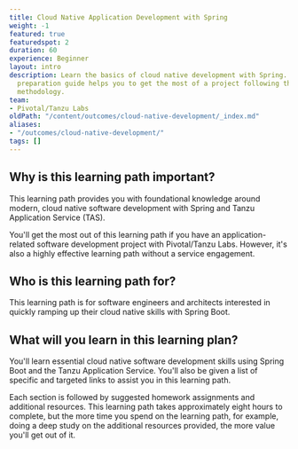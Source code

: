 ```yaml
---
title: Cloud Native Application Development with Spring
weight: -1
featured: true
featuredspot: 2
duration: 60
experience: Beginner
layout: intro
description: Learn the basics of cloud native development with Spring. This developer
  preparation guide helps you to get the most of a project following the Pivotal/Tanzu Labs
  methodology.
team:
- Pivotal/Tanzu Labs
oldPath: "/content/outcomes/cloud-native-development/_index.md"
aliases:
- "/outcomes/cloud-native-development/"
tags: []
---
```


## Why is this learning path important?

This learning path provides you with foundational knowledge around modern, cloud native software development with Spring and Tanzu Application Service (TAS).

You'll get the most out of this learning path if you have an application-related software development project with Pivotal/Tanzu Labs. However, it's also a highly effective learning path without a service engagement.

## Who is this learning path for?

This learning path is for software engineers and architects interested in quickly ramping up their cloud native skills with Spring Boot.

## What will you learn in this learning plan?

You'll learn essential cloud native software development skills using Spring Boot and the Tanzu Application Service. You'll also be given a list of specific and targeted links to assist you in this learning path.

Each section is followed by suggested homework assignments and additional resources. This learning path takes approximately eight hours to complete, but the more time you spend on the learning path, for example, doing a deep study on the additional resources provided, the more value you'll get out of it.
